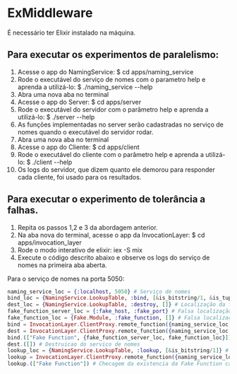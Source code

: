 # ExMiddleware

É necessário ter Elixir instalado na máquina.

## Para executar os experimentos de paralelismo:

1. Acesse o app do NamingService: $ cd apps/naming_service
2. Rode o executável do serviço de nomes com o parametro help e aprenda a utilizá-lo: $ ./naming_service --help
3. Abra uma nova aba no terminal
4. Acesse o app do Server: $ cd apps/server
5. Rode o executável do servidor com o parâmetro help e aprenda a utilizá-lo: $ ./server --help
6. As funções implementadas no server serão cadastradas no serviço de nomes quando o executável do servidor rodar.
7. Abra uma nova aba no terminal
8. Acesse o app do Cliente: $ cd apps/client
9. Rode o executável do cliente com o parâmetro help e aprenda a utilizá-lo: $ ./client --help
10. Os logs do servidor, que dizem quanto ele demorou para responder cada cliente, foi usado para os resultados.


## Para executar o experimento de tolerância a falhas.

1. Repita os passos 1,2 e 3 da abordagem anterior.
2. Na aba nova do terminal, acesse o app da InvocationLayer: $ cd apps/invocation_layer
3. Rode o modo interativo de elixir: iex -S mix
4. Execute o código descrito abaixo e observe os logs do serviço de nomes na primeira aba aberta.

Para o serviço de nomes na porta 5050: 

```elixir
naming_service_loc = {:localhost, 5050} # Serviço de nomes
bind_loc = {NamingService.LookupTable, :bind, [&is_bitstring/1, &is_tuple/1]} # Localização da função bind dentro do SN.
dest_loc = {NamingService.LookupTable, :destroy, []} # Localização da função destroy dentro do SN.
fake_function_server_loc = {:fake_host, :fake_port} # Falsa localização do servidor da Fake Function
fake_function_loc = {Fake.Module, :fake_function, []} # Falsa localização da Fake function dentro do servidor
bind = InvocationLayer.ClientProxy.remote_function({naming_service_loc, bind_loc}) # bind como func. local
dest = InvocationLayer.ClientProxy.remote_function({naming_service_loc, dest_loc}) # destroy como func. local
bind.(["Fake Function", {fake_function_server_loc, fake_function_loc}]) # Cadastro da fake function
dest.([]) # Destruicao do servico de nomes
lookup_loc = {NamingService.LookupTable, :lookup, [&is_bitstring/1]} # Localização da função lookup dentro do SN.
lookup = InvocationLayer.ClientProxy.remote_function({naming_service_loc, lookup_loc}) # lookup como func. local
lookup.(["Fake Function"]) # Checagem da existencia da Fake Function cadastrada na tabela de serviços.
```

